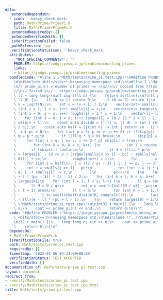 ```yaml
---
data:
  _extendedDependsOn:
  - icon: ':heavy_check_mark:'
    path: Math/Prime/PrimePi.h
    title: Math/Prime/PrimePi.h
  _extendedRequiredBy: []
  _extendedVerifiedWith: []
  _isVerificationFailed: false
  _pathExtension: cpp
  _verificationStatusIcon: ':heavy_check_mark:'
  attributes:
    '*NOT_SPECIAL_COMMENTS*': ''
    PROBLEM: https://judge.yosupo.jp/problem/counting_primes
    links:
    - https://judge.yosupo.jp/problem/counting_primes
  bundledCode: "#line 1 \"Math/tests/prime_pi.test.cpp\"\n#define PROBLEM \"https://judge.yosupo.jp/problem/counting_primes\"\
    \n\n#include <bits/stdc++.h>\nusing namespace std;\n\n#line 1 \"Math/Prime/PrimePi.h\"\
    \n// prime_pi(n) = number of primes <= n\n//\n// Copied from https://judge.yosupo.jp/submission/61551\n\
    //\n// Tested:\n// - https://judge.yosupo.jp/problem/counting_primes\n\nusing\
    \ ll = long long;\nint isqrt(ll n) {\n    return sqrtl(n);\n}\nll prime_pi(const\
    \ ll N) {\n    if (N <= 1) return 0;\n    if (N == 2) return 1;\n    const int\
    \ v = isqrt(N);\n    int s = (v + 1) / 2;\n    vector<int> smalls(s);\n    for\
    \ (int i = 1; i < s; i++) smalls[i] = i;\n    vector<int> roughs(s);\n    for\
    \ (int i = 0; i < s; i++) roughs[i] = 2 * i + 1;\n    vector<ll> larges(s);\n\
    \    for (int i = 0; i < s; i++) larges[i] = (N / (2 * i + 1) - 1) / 2;\n    vector<bool>\
    \ skip(v + 1);\n    const auto divide = [](ll n, ll d) -> int { return (double)n\
    \ / d;};\n    const auto half = [](int n) -> int { return (n - 1) >> 1;};\n  \
    \  int pc = 0;\n    for (int p = 3; p <= v; p += 2) if (!skip[p]) {\n        int\
    \ q = p * p;\n        if ((ll)q * q > N) break;\n        skip[p] = true;\n   \
    \     for (int i = q; i <= v; i += 2 * p) skip[i] = true;\n        int ns = 0;\n\
    \        for (int k = 0; k < s; k++) {\n            int i = roughs[k];\n     \
    \       if (skip[i]) continue;\n            ll d = (ll)i * p;\n            larges[ns]\
    \ = larges[k] - (d <= v ? larges[smalls[d >> 1] - pc] : smalls[half(divide(N,\
    \ d))]) + pc;\n            roughs[ns++] = i;\n        }\n        s = ns;\n   \
    \     for (int i = half(v), j = ((v / p) - 1) | 1; j >= p; j -= 2) {\n       \
    \     int c = smalls[j >> 1] - pc;\n            for (int e = (j * p) >> 1; i >=\
    \ e; i--) smalls[i] -= c;\n        }\n        pc++;\n    }\n    larges[0] += (ll)(s\
    \ + 2 * (pc - 1)) * (s - 1) / 2;\n    for (int k = 1; k < s; k++) larges[0] -=\
    \ larges[k];\n    for (int l = 1; l < s; l++) {\n        ll q = roughs[l];\n \
    \       ll M = N / q;\n        int e = smalls[half(M / q)] - pc;\n        if (e\
    \ < l + 1) break;\n        ll t = 0;\n        for (int k = l + 1; k <= e; k++)\n\
    \            t += smalls[half(divide(M, roughs[k]))];\n        larges[0] += t\
    \ - (ll)(e - l) * (pc + l - 1);\n    }\n    return larges[0] + 1;\n}\n#line 7\
    \ \"Math/tests/prime_pi.test.cpp\"\n\nint32_t main() {\n    long long n; cin >>\
    \ n;\n    cout << prime_pi(n) << endl;\n    return 0;\n}\n"
  code: "#define PROBLEM \"https://judge.yosupo.jp/problem/counting_primes\"\n\n#include\
    \ <bits/stdc++.h>\nusing namespace std;\n\n#include \"../Prime/PrimePi.h\"\n\n\
    int32_t main() {\n    long long n; cin >> n;\n    cout << prime_pi(n) << endl;\n\
    \    return 0;\n}\n"
  dependsOn:
  - Math/Prime/PrimePi.h
  isVerificationFile: true
  path: Math/tests/prime_pi.test.cpp
  requiredBy: []
  timestamp: '2022-01-06 04:34:09+08:00'
  verificationStatus: TEST_ACCEPTED
  verifiedWith: []
documentation_of: Math/tests/prime_pi.test.cpp
layout: document
redirect_from:
- /verify/Math/tests/prime_pi.test.cpp
- /verify/Math/tests/prime_pi.test.cpp.html
title: Math/tests/prime_pi.test.cpp
---
```

